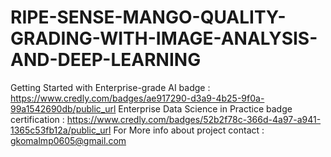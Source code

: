 # RIPE-SENSE-MANGO-QUALITY-GRADING-WITH-IMAGE-ANALYSIS-AND-DEEP-LEARNING
Getting Started with Enterprise-grade AI badge : https://www.credly.com/badges/ae917290-d3a9-4b25-9f0a-99a1542690db/public_url
Enterprise Data Science in Practice badge certification : https://www.credly.com/badges/52b2f78c-366d-4a97-a941-1365c53fb12a/public_url
For More info about project contact : gkomalmp0605@gmail.com
